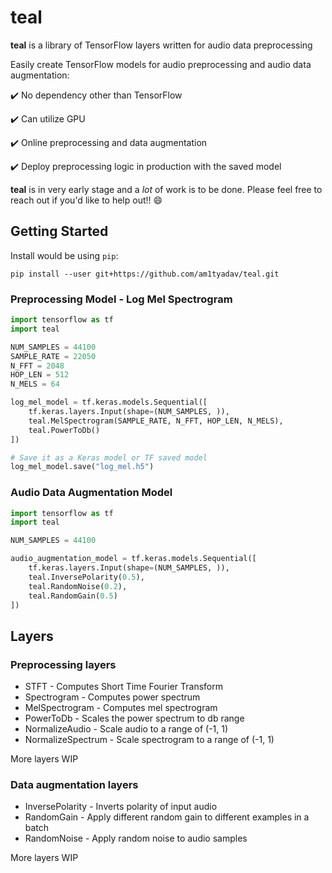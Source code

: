# teal

__teal__ is a library of TensorFlow layers written for audio data preprocessing

Easily create TensorFlow models for audio preprocessing and audio data augmentation:

:heavy_check_mark: No dependency other than TensorFlow

:heavy_check_mark: Can utilize GPU

:heavy_check_mark: Online preprocessing and data augmentation

:heavy_check_mark: Deploy preprocessing logic in production with the saved model

__teal__ is in very early stage and a _lot_ of work is to be done. Please feel free to reach out if you'd like to help out!! :smile:

## Getting Started

Install would be using `pip`:

`pip install --user git+https://github.com/am1tyadav/teal.git`

### Preprocessing Model - Log Mel Spectrogram

```python
import tensorflow as tf
import teal

NUM_SAMPLES = 44100
SAMPLE_RATE = 22050
N_FFT = 2048
HOP_LEN = 512
N_MELS = 64

log_mel_model = tf.keras.models.Sequential([
    tf.keras.layers.Input(shape=(NUM_SAMPLES, )),
    teal.MelSpectrogram(SAMPLE_RATE, N_FFT, HOP_LEN, N_MELS),
    teal.PowerToDb()
])

# Save it as a Keras model or TF saved model
log_mel_model.save("log_mel.h5")
```

### Audio Data Augmentation Model

```python
import tensorflow as tf
import teal

NUM_SAMPLES = 44100

audio_augmentation_model = tf.keras.models.Sequential([
    tf.keras.layers.Input(shape=(NUM_SAMPLES, )),
    teal.InversePolarity(0.5),
    teal.RandomNoise(0.2),
    teal.RandomGain(0.5)
])
```

## Layers

### Preprocessing layers

* STFT - Computes Short Time Fourier Transform
* Spectrogram - Computes power spectrum
* MelSpectrogram - Computes mel spectrogram
* PowerToDb - Scales the power spectrum to db range
* NormalizeAudio - Scale audio to a range of (-1, 1)
* NormalizeSpectrum - Scale spectrogram to a range of (-1, 1)

More layers WIP

### Data augmentation layers

* InversePolarity - Inverts polarity of input audio
* RandomGain - Apply different random gain to different examples in a batch
* RandomNoise - Apply random noise to audio samples

More layers WIP
